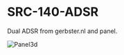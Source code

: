 

# SRC-140-ADSR
 Dual ADSR from gerbster.nl and panel.


![Panel3d](https://github.com/user-attachments/assets/840ebbcf-f82f-40d6-84c0-4901da134988)
